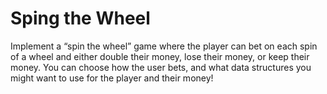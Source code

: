# Sping the Wheel

Implement a “spin the wheel” game where the player can bet on each spin of a wheel and either double their money, lose their money, or keep their money. You can choose how the user bets, and what data structures you might want to use for the player and their money!

